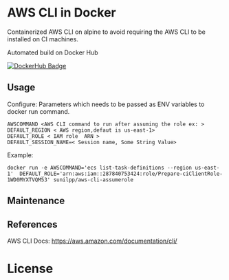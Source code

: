 # AWS CLI in Docker

Containerized AWS CLI on alpine to avoid requiring the AWS CLI to be installed on CI machines.

Automated build on Docker Hub

[![DockerHub Badge](https://hub.docker.com/v2/users/sunilpp/avatar/)](https://hub.docker.com/r/sunilpp/aws-cli-assumerole/)

## Usage

Configure:
 Parameters which needs to be passed as ENV variables to docker run command.

```
AWSCOMMAND <AWS CLI command to run after assuming the role ex: >
DEFAULT_REGION < AWS region,defaut is us-east-1>
DEFAULT_ROLE < IAM role  ARN >
DEFAULT_SESSION_NAME=< Session name, Some String Value>
```

Example:

```
docker run -e AWSCOMMAND='ecs list-task-definitions --region us-east-1'  DEFAULT_ROLE='arn:aws:iam::287840753424:role/Prepare-ciClientRole-1WD0MYXTVQM53' sunilpp/aws-cli-assumerole
```

## Maintenance 


## References

AWS CLI Docs: https://aws.amazon.com/documentation/cli/


# License

